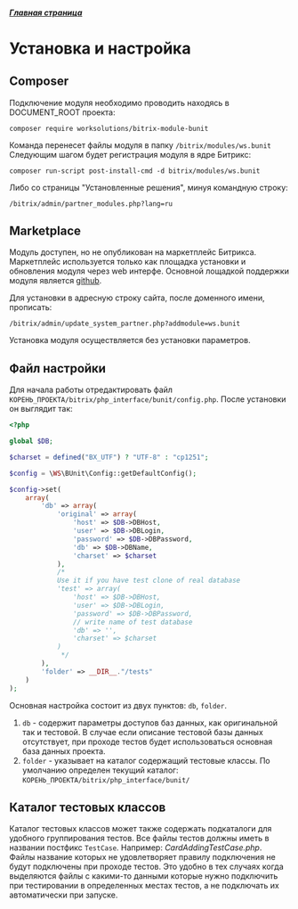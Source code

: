 ##### [Главная страница](../readme.md)

# Установка и настройка

## Composer

Подключение модуля необходимо проводить находясь в DOCUMENT_ROOT проекта:

```
composer require worksolutions/bitrix-module-bunit
```

Команда перенесет файлы модуля в папку `/bitrix/modules/ws.bunit`
Следующим шагом будет регистрация модуля в ядре Битрикс:

```
composer run-script post-install-cmd -d bitrix/modules/ws.bunit
```

Либо со страницы "Установленные решения", минуя командную строку:
```
/bitrix/admin/partner_modules.php?lang=ru
```

## Marketplace

Модуль доступен, но не опубликован на маркетплейс Битрикса. Маркетплейс используется только как площадка установки и обновления модуля через web интерфе. Основной лощадкой поддержки модуля является [github](https://github.com/worksolutions/bitrix-module-bunit/blob/master/readme.md).

Для установки в адресную строку сайта, после доменного имени, прописать:

```
/bitrix/admin/update_system_partner.php?addmodule=ws.bunit
```

Установка модуля осуществляется без установки параметров.

## Файл настройки

Для начала работы отредактировать файл ```КОРЕНЬ_ПРОЕКТА/bitrix/php_interface/bunit/config.php```.
После установки он выглядит так:
```php
<?php

global $DB;

$charset = defined("BX_UTF") ? "UTF-8" : "cp1251";

$config = \WS\BUnit\Config::getDefaultConfig();

$config->set(
    array(
        'db' => array(
            'original' => array(
                'host' => $DB->DBHost,
                'user' => $DB->DBLogin,
                'password' => $DB->DBPassword,
                'db' => $DB->DBName,
                'charset' => $charset
            ),
            /*
            Use it if you have test clone of real database
            'test' => array(
                'host' => $DB->DBHost,
                'user' => $DB->DBLogin,
                'password' => $DB->DBPassword,
                // write name of test database
                'db' => '',
                'charset' => $charset
            )
             */
        ),
        'folder' => __DIR__."/tests"
    )
);
```

Основная настройка состоит из двух пунктов: ```db```, ```folder```.

1. ```db``` - содержит параметры доступов баз данных, как оригинальной так и тестовой. В случае если описание тестовой базы данных отсутствует, при проходе тестов будет использоваться основная база данных проекта.
2. ```folder``` - указывает на каталог содержащий тестовые классы. По умолчанию определен текущий каталог: ```КОРЕНЬ_ПРОЕКТА/bitrix/php_interface/bunit/```

## Каталог тестовых классов

Каталог тестовых классов может также содержать подкаталоги для удобного группирования тестов. Все файлы тестов должны иметь в названии постфикс ```TestCase```. Например: *CardAddingTestCase.php*. Файлы название которых не удовлетворяет правилу подключения не будут подключены при проходе тестов. Это удобно в тех случаях когда выделяются файлы с какими-то данными которые нужно подключить при тестировании в определенных местах тестов, а не подключать их автоматически при запуске.
